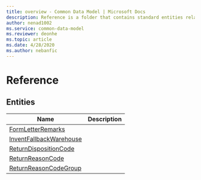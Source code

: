 ```yaml
---
title: overview - Common Data Model | Microsoft Docs
description: Reference is a folder that contains standard entities related to the Common Data Model.
author: nenad1002
ms.service: common-data-model
ms.reviewer: deonhe
ms.topic: article
ms.date: 4/28/2020
ms.author: nebanfic
---
```


# Reference


## Entities

|Name|Description|
|---|---|
|[FormLetterRemarks](FormLetterRemarks.md)||
|[InventFallbackWarehouse](InventFallbackWarehouse.md)||
|[ReturnDispositionCode](ReturnDispositionCode.md)||
|[ReturnReasonCode](ReturnReasonCode.md)||
|[ReturnReasonCodeGroup](ReturnReasonCodeGroup.md)||
